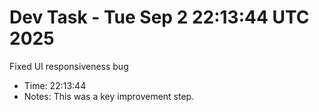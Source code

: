 # Dev Task - Tue Sep  2 22:13:44 UTC 2025
Fixed UI responsiveness bug
- Time: 22:13:44
- Notes: This was a key improvement step.
